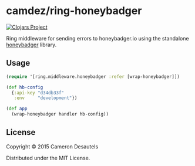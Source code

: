 # camdez/ring-honeybadger

[![Clojars Project][clojars-badge]][clojars-ring-honeybadger]

Ring middleware for sending errors to honeybadger.io using the
standalone [honeybadger][1] library.

[1]: https://github.com/camdez/honeybadger

## Usage

```clj
(require '[ring.middleware.honeybadger :refer [wrap-honeybadger]])

(def hb-config
  {:api-key "d34db33f"
   :env     "development"})

(def app
  (wrap-honeybadger handler hb-config))
```

## License

Copyright © 2015 Cameron Desautels

Distributed under the MIT License.

[clojars-badge]: http://clojars.org/camdez/ring-honeybadger/latest-version.svg
[clojars-ring-honeybadger]: http://clojars.org/camdez/ring-honeybadger
